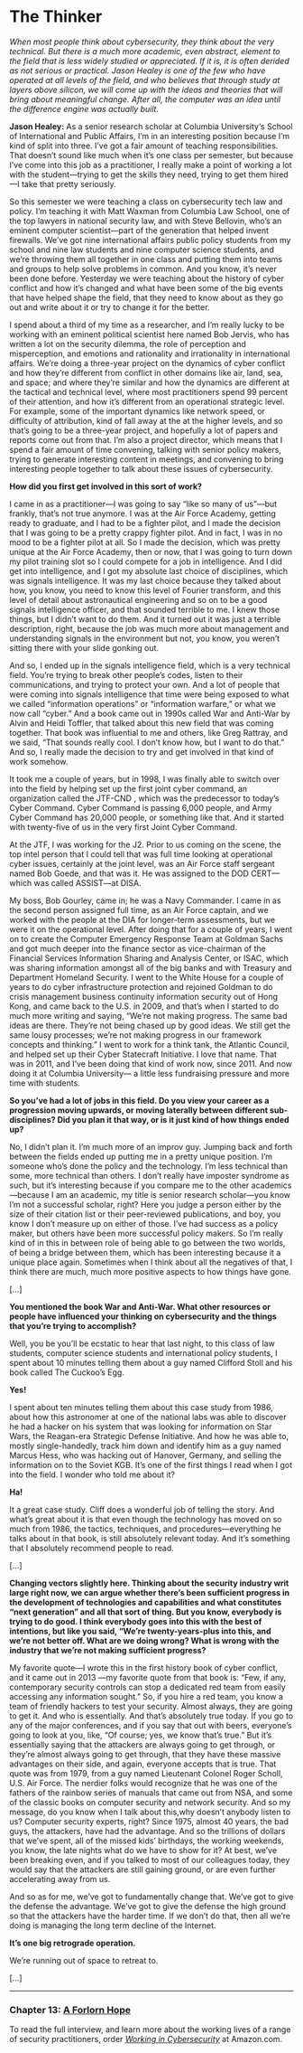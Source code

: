 # The Thinker

*When most people think about cybersecurity, they think about the very technical. But there is a much more academic, even abstract, element to the field that is less widely studied or appreciated. If it is, it is often derided as not serious or practical. Jason Healey is one of the few who have operated at all levels of the field, and who believes that through study at layers above silicon, we will come up with the ideas and theories that will bring about meaningful change. After all, the computer was an idea until the difference engine was actually built.*

**Jason Healey:** As a senior research scholar at Columbia University‘s School of International and Public Affairs, I’m in an interesting position because I’m kind of split into three. I’ve got a fair amount of teaching responsibilities. That doesn’t sound like much when it’s one class per semester, but because I’ve come into this job as a practitioner, I really make a point of working a lot with the student—trying to get the skills they need, trying to get them hired—I take that pretty seriously.

So this semester we were teaching a class on cybersecurity tech law and policy. I’m teaching it with Matt Waxman  from Columbia Law School, one of the top lawyers in national security law, and with Steve Bellovin,  who’s an eminent computer scientist—part of the generation that helped invent firewalls. We’ve got nine international affairs public policy students from my school and nine law students and nine computer science students, and we’re throwing them all together in one class and putting them into teams and groups to help solve problems in common. And you know, it’s never been done before. Yesterday we were teaching about the history of cyber conflict and how it’s changed and what have been some of the big events that have helped shape the field, that they need to know about as they go out and write about it or try to change it for the better. 

I spend about a third of my time as a researcher, and I’m really lucky to be working with an eminent political scientist here named Bob Jervis,  who has written a lot on the security dilemma, the role of perception and misperception, and emotions and rationality and irrationality in international affairs. We’re doing a three-year project on the dynamics of cyber conflict and how they’re different from conflict in other domains like air, land, sea, and space; and where they’re similar and how the dynamics are different at the tactical and technical level, where most practitioners spend 99 percent of their attention, and how it’s different from an operational strategic level. For example, some of the important dynamics like network speed, or difficulty of attribution, kind of fall away at the at the higher levels, and so that’s going to be a three-year project, and hopefully a lot of papers and reports come out from that. 
I’m also a project director, which means that I spend a fair amount of time convening, talking with senior policy makers, trying to generate interesting content in meetings, and convening to bring interesting people together to talk about these issues of cybersecurity. 

**How did you first get involved in this sort of work?**

I came in as a practitioner—I was going to say “like so many of us”—but frankly, that’s not true anymore. I was at the Air Force Academy, getting ready to graduate, and I had to be a fighter pilot,  and I made the decision that I was going to be a pretty crappy fighter pilot. And in fact, I was in no mood to be a fighter pilot at all. So I made the decision, which was pretty unique at the Air Force Academy, then or now, that I was going to turn down my pilot training slot so I could compete for a job in intelligence. And I did get into intelligence, and I got my absolute last choice of disciplines, which was signals intelligence. It was my last choice because they talked about how, you know, you need to know this level of Fourier transform, and this level of detail about astronautical engineering and so on to be a good signals intelligence officer, and that sounded terrible to me. I knew those things, but I didn’t want to do them. And it turned out it was just a terrible description, right, because the job was much more about management and understanding signals in the environment but not, you know, you weren’t sitting there with your slide gonking out.  

And so, I ended up in the signals intelligence field, which is a very technical field. You’re trying to break other people’s codes, listen to their communications, and trying to protect your own. And a lot of people that were coming into signals intelligence that time were being exposed to what we called “information operations” or “information warfare,” or what we now call “cyber.” And a book came out in 1990s called War and Anti-War  by Alvin and Heidi Toffler,  that talked about this new field that was coming together. That book was influential to me and others, like Greg Rattray,  and we said, “That sounds really cool. I don’t know how, but I want to do that.” And so, I really made the decision to try and get involved in that kind of work somehow. 

It took me a couple of years, but in 1998, I was finally able to switch over into the field by helping set up the first joint cyber command, an organization called the JTF-CND , which was the predecessor to today’s Cyber Command. Cyber Command is passing 6,000 people, and Army Cyber Command has 20,000 people, or something like that. And it started with twenty-five of us in the very first Joint Cyber Command. 

At the JTF, I was working for the J2. Prior to us coming on the scene, the top intel person that I could tell that was full time looking at operational cyber issues, certainly at the joint level, was an Air Force staff sergeant named Bob Goede, and that was it. He was assigned to the DOD CERT—which was called ASSIST—at DISA. 

My boss, Bob Gourley, came in; he was a Navy Commander. I came in as the second person assigned full time, as an Air Force captain, and we worked with the people at the DIA for longer-term assessments, but we were it on the operational level. After doing that for a couple of years, I went on to create the Computer Emergency Response Team at Goldman Sachs and got much deeper into the finance sector as vice-chairman of the Financial Services Information Sharing and Analysis Center, or ISAC, which was sharing information amongst all of the big banks and with Treasury and Department Homeland Security. I went to the White House for a couple of years to do cyber infrastructure protection and rejoined Goldman to do crisis management business continuity information security out of Hong Kong, and came back to the U.S. in 2009, and that’s when I started to do much more writing and saying, “We’re not making progress. The same bad ideas are there. They’re not being chased up by good ideas. We still get the same lousy processes; we’re not making progress in our framework concepts and thinking.” I went to work for a think tank, the Atlantic Council, and helped set up their Cyber Statecraft Initiative. I love that name. That was in 2011, and I’ve been doing that kind of work now, since 2011. And now doing it at Columbia University— a little less fundraising pressure and more time with students. 

**So you’ve had a lot of jobs in this field. Do you view your career as a progression moving upwards, or moving laterally between different sub-disciplines? Did you plan it that way, or is it just kind of how things ended up?**

No, I didn’t plan it. I’m much more of an improv guy. Jumping back and forth between the fields ended up putting me in a pretty unique position. I’m someone who’s done the policy and the technology. I’m less technical than some, more technical than others. I don’t really have imposter syndrome as such, but it’s interesting because if you compare me to the other academics—because I am an academic, my title is senior research scholar—you know I’m not a successful scholar, right? Here you judge a person either by the size of their citation list or their peer-reviewed publications, and boy, you know I don’t measure up on either of those. I’ve had success as a policy maker, but others have been more successful policy makers. So I’m really kind of in this in between role of being able to go between the two worlds, of being a bridge between them, which has been interesting because it a unique place again. Sometimes when I think about all the negatives of that, I think there are much, much more positive aspects to how things have gone.

[...]

**You mentioned the book War and Anti-War. What other resources or people have influenced your thinking on cybersecurity and the things that you’re trying to accomplish?** 

Well, you be you’ll be ecstatic to hear that last night, to this class of law students, computer science students and international policy students, I spent about 10 minutes telling them about a guy named Clifford Stoll and his book called The Cuckoo’s Egg. 

**Yes!**

I spent about ten minutes telling them about this case study from 1986, about how this astronomer at one of the national labs was able to discover he had a hacker on his system that was looking for information on Star Wars, the Reagan-era Strategic Defense Initiative.  And how he was able to, mostly single-handedly, track him down and identify him as a guy named Marcus Hess, who was hacking out of Hanover, Germany, and selling the information on to the Soviet KGB. It’s one of the first things I read when I got into the field. I wonder who told me about it?

**Ha!**

It a great case study. Cliff does a wonderful job of telling the story. And what’s great about it is that even though the technology has moved on so much from 1986, the tactics, techniques, and procedures—everything he talks about in that book, is still absolutely relevant today. And it’s something that I absolutely recommend people to read. 

[...]

**Changing vectors slightly here. Thinking about the security industry writ large right now, we can argue whether there’s been sufficient progress in the development of technologies and capabilities and what constitutes “next generation” and all that sort of thing. But you know, everybody is trying to do good. I think everybody goes into this with the best of intentions, but like you said, “We’re twenty-years-plus into this, and we’re not better off. What are we doing wrong? What is wrong with the industry that we’re not making sufficient progress?**

My favorite quote—I wrote this in the first history book of cyber conflict, and it came out in 2013 —my favorite quote from that book is: “Few, if any, contemporary security controls can stop a dedicated red team from easily accessing any information sought.” So, if you hire a red team, you know a team of friendly hackers to test your security. Almost always, they are going to get it. And who is essentially.  And that’s absolutely true today. If you go to any of the major conferences, and if you say that out with beers, everyone’s going to look at you, like, “Of course; yes, we know that’s true.” But it’s essentially saying that the attackers are always going to get through, or they’re almost always going to get through, that they have these massive advantages on their side, and again, everyone accepts that is true. That quote was from 1979, from a guy named Lieutenant Colonel Roger Scholl, U.S. Air Force. The nerdier folks would recognize that he was one of the fathers of the rainbow series of manuals that came out from NSA, and some of the classic books on computer security and network security.  And so my message, do you know when I talk about this,why doesn’t anybody listen to us?  Computer security experts, right? Since 1975, almost 40 years, the bad guys, the attackers, have had the advantage. And so the trillions of dollars that we’ve spent, all of the missed kids’ birthdays, the working weekends, you know, the late nights what do we have to show for it? At best, we’ve been breaking even, and if you talked to most of our colleagues today, they would say that the attackers are still gaining ground, or are even further accelerating away from us. 

And so as for me, we’ve got to fundamentally change that. We’ve got to give the defense the advantage. We’ve got to give the defense the high ground so that the attackers have the harder time. If we don’t do that, then all we’re doing is managing the long term decline of the Internet. 

**It’s one big retrograde operation.**

We’re running out of space to retreat to.

[...]

---

### Chapter 13: [A Forlorn Hope](/A_Forlorn_Hope.md)

To read the full interview, and learn more about the working lives of a range of security practitioners, order *[Working in Cybersecurity](https://www.amazon.com/Working-Cybersecurity-C-suite-everywhere-between/dp/1725877759)* at Amazon.com.
